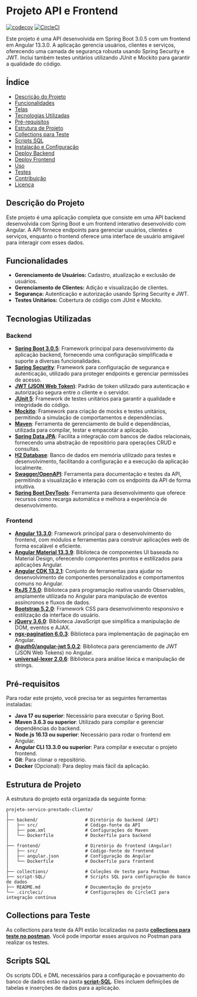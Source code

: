 # Projeto API e Frontend

[![codecov](https://codecov.io/github/Danielfp13/projeto-servico-prestado-cliente/branch/main/graph/badge.svg?token=XDYE6BLRZE)](https://codecov.io/github/Danielfp13/projeto-servico-prestado-cliente)
[![CircleCI](https://dl.circleci.com/status-badge/img/gh/Danielfp13/projeto-servico-prestado-cliente/tree/main.svg?style=svg)](https://dl.circleci.com/status-badge/redirect/gh/Danielfp13/projeto-servico-prestado-cliente/tree/main)

Este projeto é uma API desenvolvida em Spring Boot 3.0.5 com um frontend em Angular 13.3.0. A aplicação gerencia usuários, clientes e serviços, oferecendo uma camada de segurança robusta usando Spring Security e JWT. Inclui também testes unitários utilizando JUnit e Mockito para garantir a qualidade do código.

## Índice

- [Descrição do Projeto](#descrição-do-projeto)
- [Funcionalidades](#funcionalidades)
- [Telas](#telas)
- [Tecnologias Utilizadas](#tecnologias-utilizadas)
- [Pré-requisitos](#pré-requisitos)
- [Estrutura de Projeto](#estrutura-de-projeto)
- [Collections para Teste](#collections-para-teste)
- [Scripts SQL](#scripts-sql)
- [Instalação e Configuração](#instalação-e-configuração)
- [Deploy Backend](#deploy-backend)
- [Deploy Frontend](#deploy-frontend)
- [Uso](#uso)
- [Testes](#testes)
- [Contribuição](#contribuição)
- [Licença](#licença)

## Descrição do Projeto

Este projeto é uma aplicação completa que consiste em uma API backend desenvolvida com Spring Boot e um frontend interativo desenvolvido com Angular. A API fornece endpoints para gerenciar usuários, clientes e serviços, enquanto o frontend oferece uma interface de usuário amigável para interagir com esses dados.

## Funcionalidades

- **Gerenciamento de Usuários:** Cadastro, atualização e exclusão de usuários.
- **Gerenciamento de Clientes:** Adição e visualização de clientes.
- **Segurança:** Autenticação e autorização usando Spring Security e JWT.
- **Testes Unitários:** Cobertura de código com JUnit e Mockito.

## Tecnologias Utilizadas

### Backend

- **[Spring Boot 3.0.5](https://spring.io/projects/spring-boot)**: Framework principal para desenvolvimento da aplicação backend, fornecendo uma configuração simplificada e suporte a diversas funcionalidades.
- **[Spring Security](https://spring.io/projects/spring-security)**: Framework para configuração de segurança e autenticação, utilizado para proteger endpoints e gerenciar permissões de acesso.
- **[JWT (JSON Web Token)](https://jwt.io/)**: Padrão de token utilizado para autenticação e autorização segura entre o cliente e o servidor.
- **[JUnit 5](https://junit.org/junit5/)**: Framework de testes unitários para garantir a qualidade e integridade do código.
- **[Mockito](https://site.mockito.org/)**: Framework para criação de mocks e testes unitários, permitindo a simulação de comportamentos e dependências.
- **[Maven](https://maven.apache.org/)**: Ferramenta de gerenciamento de build e dependências, utilizada para compilar, testar e empacotar a aplicação.
- **[Spring Data JPA](https://spring.io/projects/spring-data-jpa)**: Facilita a integração com bancos de dados relacionais, fornecendo uma abstração de repositório para operações CRUD e consultas.
- **[H2 Database](https://www.h2database.com/html/main.html)**: Banco de dados em memória utilizado para testes e desenvolvimento, facilitando a configuração e a execução da aplicação localmente.
- **[Swagger/OpenAPI](https://swagger.io/tools/open-source/)**: Ferramenta para documentação e testes da API, permitindo a visualização e interação com os endpoints da API de forma intuitiva.
- **[Spring Boot DevTools](https://spring.io/projects/spring-boot#project-devtools)**: Ferramenta para desenvolvimento que oferece recursos como recarga automática e melhora a experiência de desenvolvimento.

### Frontend

- **[Angular 13.3.0](https://angular.io/)**: Framework principal para o desenvolvimento do frontend, com módulos e ferramentas para construir aplicações web de forma escalável e eficiente.
- **[Angular Material 13.3.9](https://material.angular.io/)**: Biblioteca de componentes UI baseada no Material Design, oferecendo componentes prontos e estilizados para aplicações Angular.
- **[Angular CDK 13.2.1](https://angular.cdk.dev/)**: Conjunto de ferramentas para ajudar no desenvolvimento de componentes personalizados e comportamentos comuns no Angular.
- **[RxJS 7.5.0](https://rxjs.dev/)**: Biblioteca para programação reativa usando Observables, amplamente utilizada no Angular para manipulação de eventos assíncronos e fluxos de dados.
- **[Bootstrap 5.2.0](https://getbootstrap.com/)**: Framework CSS para desenvolvimento responsivo e estilização da interface do usuário.
- **[jQuery 3.6.0](https://jquery.com/)**: Biblioteca JavaScript que simplifica a manipulação de DOM, eventos e AJAX.
- **[ngx-pagination 6.0.3](https://github.com/swimlane/ngx-pagination)**: Biblioteca para implementação de paginação em Angular.
- **[@auth0/angular-jwt 5.0.2](https://auth0.com/docs/quickstart/spa/angular)**: Biblioteca para gerenciamento de JWT (JSON Web Tokens) no Angular.
- **[universal-lexer 2.0.6](https://www.npmjs.com/package/universal-lexer)**: Biblioteca para análise léxica e manipulação de strings.

## Pré-requisitos

Para rodar este projeto, você precisa ter as seguintes ferramentas instaladas:

- **Java 17 ou superior**: Necessário para executar o Spring Boot.
- **Maven 3.6.3 ou superior**: Utilizado para compilar e gerenciar dependências do backend.
- **Node.js 16.13 ou superior**: Necessário para rodar o frontend em Angular.
- **Angular CLI 13.3.0 ou superior**: Para compilar e executar o projeto frontend.
- **Git**: Para clonar o repositório.
- **Docker** (Opcional): Para deploy mais fácil da aplicação.

## Estrutura de Projeto

A estrutura do projeto está organizada da seguinte forma:

```plaintext
projeto-servico-prestado-cliente/
│
├── backend/                  # Diretório do backend (API)
│   ├── src/                  # Código-fonte da API
│   ├── pom.xml               # Configurações do Maven
│   └── Dockerfile            # Dockerfile para backend
│
├── frontend/                 # Diretório do frontend (Angular)
│   ├── src/                  # Código-fonte do frontend
│   ├── angular.json          # Configuração do Angular
│   └── Dockerfile            # Dockerfile para frontend
│
├── collections/              # Coleções de teste para Postman
├── script-SQL/               # Scripts SQL para configuração do banco de dados
├── README.md                 # Documentação do projeto
└── .circleci/                # Configurações do CircleCI para integração contínua
```

## Collections para Teste

As collections para teste da API estão localizadas na pasta [**collections para teste no postman**](./collections%20para%20teste%20no%20postman). Você pode importar esses arquivos no Postman para realizar os testes.

## Scripts SQL

Os scripts DDL e DML necessários para a configuração e povoamento do banco de dados estão na pasta [**script-SQL**](./script-SQL). Eles incluem definições de tabelas e inserções de dados para a aplicação.
